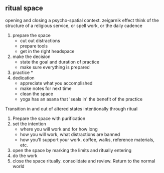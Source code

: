 
## ritual space
opening and closing a psycho-spatial context. zeigarnik effect
think of the structure of a religious service, or spell work, or the daily cadence
1. prepare the space
    * cut out distractions
    * prepare tools
    * get in the right headspace
2. make the decision
    * state the goal and duration of practice
    * make sure everything is prepared
3. practice
    *
4. dedication
    * appreciate what you accomplished
    * make notes for next time
    * clean the space
    * yoga has an asana that 'seals in' the benefit of the practice

Transition in and out of altered states intentionally through ritual
1. Prepare the space with purification
2. set the intention
    * where you will work and for how long
    * how you will work, what distractions are banned
    * how you'll support your work. coffee, walks, reference materials, etc.
3. open the space by marking the limits and ritually entering
4. do the work
5. close the space ritually. consolidate and review. Return to the normal world

